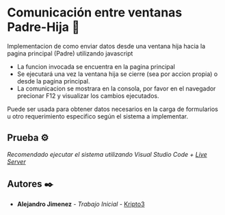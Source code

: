 # Comunicación entre ventanas Padre-Hija :lemon:

Implementacion de como enviar datos desde una ventana hija hacia la pagina principal (Padre) utilizando javascript

- La funcion invocada se encuentra en la pagina principal
- Se ejecutará una vez la ventana hija se cierre (sea por accion propia) o desde la pagina principal.
- La comunicacion se mostrara en la consola, por favor en el navegador precionar F12 y visualizar los cambios ejecutados.

Puede ser usada para obtener datos necesarios en la carga de formularios u otro requerimiento especifico según el sistema a implementar.

## Prueba ⚙️

_Recomendado ejecutar el sistema utilizando Visual Studio Code + [Live Server](https://marketplace.visualstudio.com/items?itemName=ritwickdey.LiveServer)_


## Autores ✒️
* **Alejandro Jimenez** - *Trabajo Inicial* - [Kripto3](https://github.com/Kripto3)

